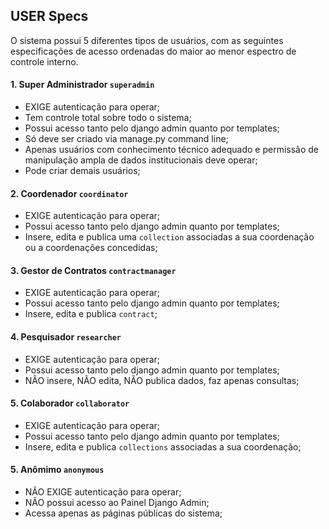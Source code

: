 ## USER Specs

O sistema possui 5 diferentes tipos de usuários, com as seguintes especificações de acesso ordenadas do maior ao menor espectro de controle interno.


#### 1. Super Administrador `superadmin`
  - EXIGE autenticação para operar;
  - Tem controle total sobre todo o sistema;
  - Possui acesso tanto pelo django admin quanto por templates;
  - Só deve ser criado via manage.py command line;
  - Apenas usuários com conhecimento técnico adequado e permissão de manipulação ampla de dados institucionais deve operar;
  - Pode criar demais usuários;


#### 2. Coordenador `coordinator`
  - EXIGE autenticação para operar;
  - Possui acesso tanto pelo django admin quanto por templates;
  - Insere, edita e publica uma `collection` associadas a sua coordenação ou a coordenações concedidas;

#### 3. Gestor de Contratos `contractmanager`
  - EXIGE autenticação para operar;
  - Possui acesso tanto pelo django admin quanto por templates;
  - Insere, edita e publica `contract`;


#### 4. Pesquisador `researcher`
  - EXIGE autenticação para operar;
  - Possui acesso tanto pelo django admin quanto por templates;
  - NÃO insere, NÃO edita, NÃO publica dados, faz apenas consultas;


#### 5. Colaborador `collaborator`
  - EXIGE autenticação para operar;
  - Possui acesso tanto pelo django admin quanto por templates;
  - Insere, edita e publica `collections` associadas a sua coordenação;


#### 5. Anômimo `anonymous`
  - NÃO EXIGE autenticação para operar;
  - NÃO possui acesso ao Painel Django Admin;
  - Acessa apenas as páginas públicas do sistema;

